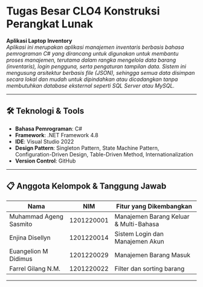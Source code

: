 # Tugas Besar CLO4 Konstruksi Perangkat Lunak

**Aplikasi Laptop Inventory**  
*Aplikasi ini merupakan aplikasi manajemen inventaris berbasis bahasa pemrograman C# yang dirancang untuk digunakan untuk membantu proses manajemen, terutama dalam rangka mengelola data barang (inventaris), login pengguna, serta pengaturan tampilan data. Sistem ini mengusung arsitektur berbasis file (JSON), sehingga semua data disimpan secara lokal dan mudah untuk dipindahkan atau dicadangkan tanpa membutuhkan database eksternal seperti SQL Server atau MySQL.*

---

## 🛠️ Teknologi & Tools
- **Bahasa Pemrograman**: C#
- **Framework**: .NET Framework 4.8
- **IDE**: Visual Studio 2022
- **Design Pattern**: Singleton Pattern, State Machine Pattern, Configuration-Driven Design, Table-Driven Method, Internationalization
- **Version Control**: GitHub

---

## 📋 Anggota Kelompok & Tanggung Jawab
| Nama                        | NIM         | Fitur yang Dikembangkan                  |
|-----------------------------|-------------|------------------------------------------|
| Muhammad Ageng Sasmito      | 1201220001  | Manajemen Barang Keluar & Multi-Bahasa   |
| Enjina Disellyn             | 1201220014  | Sistem Login dan Manajemen Akun          |
| Euangelion M Didimus        | 1201220029  | Manajemen Barang Masuk                   |
| Farrel Gilang N.M.          | 1201220022  | Filter dan sorting barang                |

---
